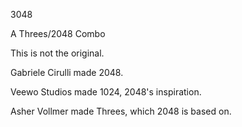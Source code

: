 3048

A Threes/2048 Combo

This is not the original.

Gabriele Cirulli made 2048.

Veewo Studios made 1024, 2048's inspiration.

Asher Vollmer made Threes, which 2048 is based on.
